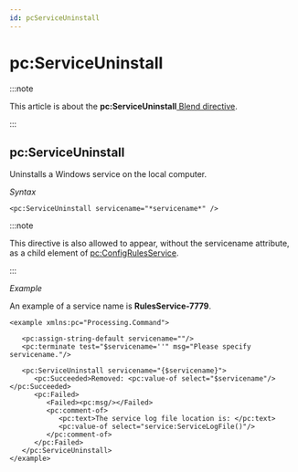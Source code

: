 ```yaml
---
id: pcServiceUninstall
---
```


# pc:ServiceUninstall




:::note

This article is about the **pc:ServiceUninstall**[ Blend directive](/docs/Repositories/Blend_directives).

:::

## **pc:ServiceUninstall**

Uninstalls a Windows service on the local computer.

*Syntax*

```
<pc:ServiceUninstall servicename="*servicename*" />
```


:::note

This directive is also allowed to appear, without the servicename attribute, as a child element of [pc:ConfigRulesService](/docs/Repositories/Blend_directives/pcConfigRulesService.md).

:::

*Example*

An example of a service name is **RulesService-7779**.

```language-xml
<example xmlns:pc="Processing.Command">

   <pc:assign-string-default servicename=""/>
   <pc:terminate test="$servicename=''" msg="Please specify servicename."/>

   <pc:ServiceUninstall servicename="{$servicename}">
      <pc:Succeeded>Removed: <pc:value-of select="$servicename"/></pc:Succeeded>
      <pc:Failed>
         <Failed><pc:msg/></Failed>
         <pc:comment-of>
            <pc:text>The service log file location is: </pc:text>
            <pc:value-of select="service:ServiceLogFile()"/>
         </pc:comment-of>
      </pc:Failed>
   </pc:ServiceUninstall>
</example>  
```

 